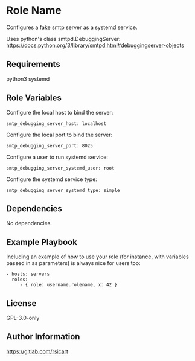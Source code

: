 Role Name
=========

Configures a fake smtp server as a systemd service.

Uses python's class smtpd.DebuggingServer: https://docs.python.org/3/library/smtpd.html#debuggingserver-objects

Requirements
------------

python3
systemd

Role Variables
--------------

Configure the local host to bind the server:

```
smtp_debugging_server_host: localhost
```

Configure the local port to bind the server:

```
smtp_debugging_server_port: 8025
```

Configure a user to run systemd service:

```
smtp_debugging_server_systemd_user: root
```

Configure the systemd service type:

```
smtp_debugging_server_systemd_type: simple
```

Dependencies
------------

No dependencies.


Example Playbook
----------------

Including an example of how to use your role (for instance, with variables passed in as parameters) is always nice for users too:

    - hosts: servers
      roles:
         - { role: username.rolename, x: 42 }

License
-------

GPL-3.0-only

Author Information
------------------

https://gitlab.com/rsicart
